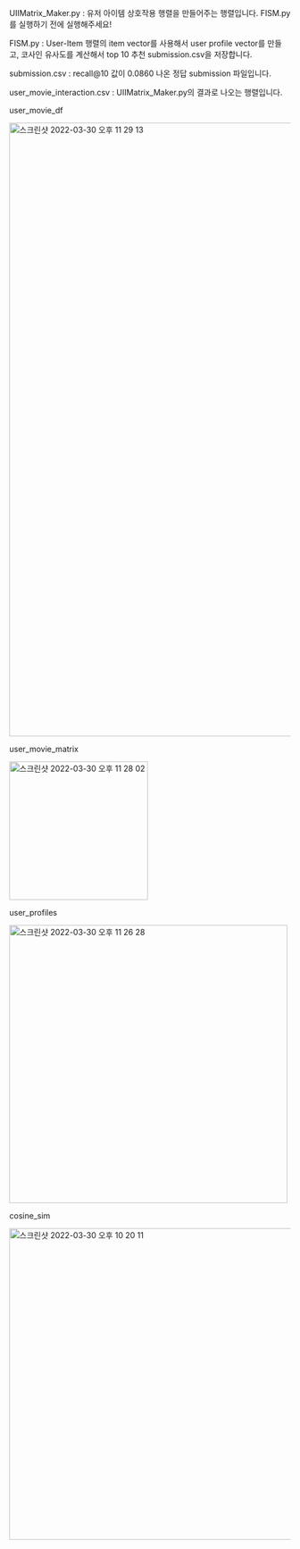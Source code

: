 
UIIMatrix_Maker.py
: 유저 아이템 상호작용 행렬을 만들어주는 행렬입니다. FISM.py를 실행하기 전에 실행해주세요!

FISM.py
: User-Item 행렬의 item vector를 사용해서 user profile vector를 만들고, 코사인 유사도를 계산해서 top 10 추천 submission.csv을 저장합니다.

submission.csv
: recall@10 값이 0.0860 나온 정답 submission 파일입니다.

user_movie_interaction.csv
: UIIMatrix_Maker.py의 결과로 나오는 행렬입니다.

user_movie_df

<img width="1099" alt="스크린샷 2022-03-30 오후 11 29 13" src="https://user-images.githubusercontent.com/96756092/160859765-a3c3714a-1eb4-4a47-af97-38e8a42fef37.png">


user_movie_matrix

<img width="248" alt="스크린샷 2022-03-30 오후 11 28 02" src="https://user-images.githubusercontent.com/96756092/160859527-16afd80e-7b26-48c5-b96c-f9de13ed3388.png">


user_profiles

<img width="498" alt="스크린샷 2022-03-30 오후 11 26 28" src="https://user-images.githubusercontent.com/96756092/160859940-efbeb264-bfb9-4fd1-b710-05ec49c2fa6c.png">


cosine_sim

<img width="558" alt="스크린샷 2022-03-30 오후 10 20 11" src="https://user-images.githubusercontent.com/96756092/160859999-b1e935b1-25f7-4c3d-8c43-29ab53c4f287.png">
